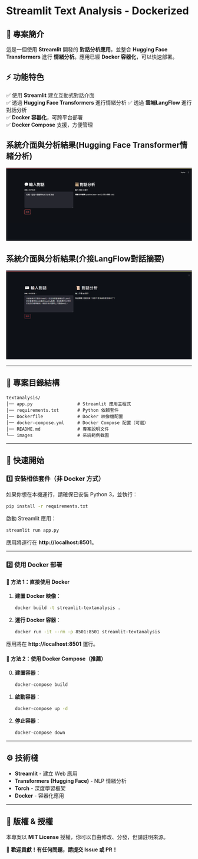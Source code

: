 # **Streamlit Text Analysis - Dockerized**

## **📌 專案簡介**
這是一個使用 **Streamlit** 開發的 **對話分析應用**，並整合 **Hugging Face Transformers** 進行 **情緒分析**。應用已經 **Docker 容器化**，可以快速部署。

## **⚡ 功能特色**
✅ 使用 **Streamlit** 建立互動式對話介面  
✅ 透過 **Hugging Face Transformers** 進行情緒分析
✅ 透過 **雲端LangFlow** 進行對話分析  
✅ **Docker 容器化**，可跨平台部署  
✅ **Docker Compose** 支援，方便管理  


## 系統介面與分析結果(Hugging Face Transformer情緒分析)
![網站介面](images/demo.png)

## 系統介面與分析結果(介接LangFlow對話摘要)
![網站介面](images/demo2.png)

---
## **📂 專案目錄結構**
```
textanalysis/
│── app.py                 # Streamlit 應用主程式
│── requirements.txt       # Python 依賴套件
│── Dockerfile             # Docker 映像檔配置
│── docker-compose.yml     # Docker Compose 配置（可選）
│── README.md              # 專案說明文件
└── images                 # 系統範例截圖
```

---
## **🚀 快速開始**

### **1️⃣ 安裝相依套件（非 Docker 方式）**
如果你想在本機運行，請確保已安裝 Python 3，並執行：
```bash
pip install -r requirements.txt
```

啟動 Streamlit 應用：
```bash
streamlit run app.py
```
應用將運行在 **http://localhost:8501**。

---
### **2️⃣ 使用 Docker 部署**

#### **🔹 方法 1：直接使用 Docker**
1. **建置 Docker 映像**：
   ```bash
   docker build -t streamlit-textanalysis .
   ```

2. **運行 Docker 容器**：
   ```bash
   docker run -it --rm -p 8501:8501 streamlit-textanalysis
   ```

應用將在 **http://localhost:8501** 運行。

#### **🔹 方法 2：使用 Docker Compose（推薦）**
0. **建置容器**：
   ```bash
   docker-compose build

1. **啟動容器**：
   ```bash
   docker-compose up -d
   ```
2. **停止容器**：
   ```bash
   docker-compose down
   ```

---
## **⚙️ 技術棧**
- **Streamlit** - 建立 Web 應用
- **Transformers (Hugging Face)** - NLP 情緒分析
- **Torch** - 深度學習框架
- **Docker** - 容器化應用

---
## **📜 版權 & 授權**
本專案以 **MIT License** 授權，你可以自由修改、分發，但請註明來源。

🚀 **歡迎貢獻！有任何問題，請提交 Issue 或 PR！**

